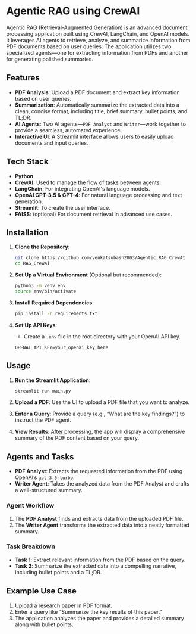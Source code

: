 # Agentic RAG using CrewAI

Agentic RAG (Retrieval-Augmented Generation) is an advanced document processing application built using CrewAI, LangChain, and OpenAI models. It leverages AI agents to retrieve, analyze, and summarize information from PDF documents based on user queries. The application utilizes two specialized agents—one for extracting information from PDFs and another for generating polished summaries.

## Features

- **PDF Analysis**: Upload a PDF document and extract key information based on user queries.
- **Summarization**: Automatically summarize the extracted data into a clean, concise format, including title, brief summary, bullet points, and TL;DR.
- **AI Agents**: Two AI agents—`PDF Analyst` and `Writer`—work together to provide a seamless, automated experience.
- **Interactive UI**: A Streamlit interface allows users to easily upload documents and input queries.

## Tech Stack

- **Python**
- **CrewAI**: Used to manage the flow of tasks between agents.
- **LangChain**: For integrating OpenAI's language models.
- **OpenAI GPT-3.5 & GPT-4**: For natural language processing and text generation.
- **Streamlit**: To create the user interface.
- **FAISS**: (optional) For document retrieval in advanced use cases.

## Installation

1. **Clone the Repository**:
    ```bash
    git clone https://github.com/venkatsubash2003/Agentic_RAG_CrewAI
    cd RAG_Crewai
    ```

2. **Set Up a Virtual Environment** (Optional but recommended):
    ```bash
    python3 -m venv env
    source env/bin/activate
    ```

3. **Install Required Dependencies**:
    ```bash
    pip install -r requirements.txt
    ```

4. **Set Up API Keys**:
    - Create a `.env` file in the root directory with your OpenAI API key.
    ```
    OPENAI_API_KEY=your_openai_key_here
    ```

## Usage

1. **Run the Streamlit Application**:
    ```bash
    streamlit run main.py
    ```

2. **Upload a PDF**: Use the UI to upload a PDF file that you want to analyze.

3. **Enter a Query**: Provide a query (e.g., “What are the key findings?”) to instruct the PDF agent.

4. **View Results**: After processing, the app will display a comprehensive summary of the PDF content based on your query.

## Agents and Tasks

- **PDF Analyst**: Extracts the requested information from the PDF using OpenAI’s `gpt-3.5-turbo`.
- **Writer Agent**: Takes the analyzed data from the PDF Analyst and crafts a well-structured summary.

### Agent Workflow
1. The **PDF Analyst** finds and extracts data from the uploaded PDF file.
2. The **Writer Agent** transforms the extracted data into a neatly formatted summary.

### Task Breakdown
- **Task 1**: Extract relevant information from the PDF based on the query.
- **Task 2**: Summarize the extracted data into a compelling narrative, including bullet points and a TL;DR.

## Example Use Case

1. Upload a research paper in PDF format.
2. Enter a query like “Summarize the key results of this paper.”
3. The application analyzes the paper and provides a detailed summary along with bullet points.




